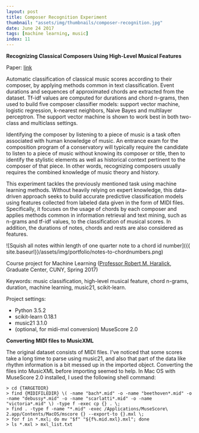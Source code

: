 ```yaml
---
layout: post
title: Composer Recognition Experiment
thumbnail: "assets/img/thumbnails/composer-recognition.jpg"
date: June 24 2017
tags: [machine learning, music]
index: 11
---
```


__Recognizing Classical Composers Using High-Level Musical Features__

Paper: [link](https://github.com/achimkoh/midi-classification/raw/master/midi-classification-koh.pdf)

Automatic classification of classical music scores according to their composer, by applying methods common in text classification. Event durations and sequences of approximated chords are extracted from the dataset. Tf-idf values are computed for durations and chord n-grams, then used to build five composer classifier models: support vector machine, logistic regression, k-nearest neighbors, Naive Bayes and multilayer perceptron. The support vector machine is shown to work best in both two-class and multiclass settings.

Identifying the composer by listening to a piece of music is a task often associated with human knowledge of music. An entrance exam for the composition program of a conservatory will typically require the candidate to listen to a piece of music without knowing its composer or title, then to identify the stylistic elements as well as historical context pertinent to the composer of that piece. In other words, recognizing composers usually requires the combined knowledge of music theory and history.

This experiment tackles the previously mentioned task using machine learning methods. Without heavily relying on expert knowledge, this data-driven approach seeks to build accurate predictive classification models using features collected from labeled data given in the form of MIDI files. Specifically, it focuses on the usage of chords by each composer and applies methods common in information retrieval and text mining, such as n-grams and tf-idf values, to the classification of musical scores. In addition, the durations of notes, chords and rests are also considered as features.

![Squish all notes within length of one quarter note to a chord id number]({{ site.baseurl}}/assets/img/portfolio/notes-to-chordnumbers.png)

Course project for Machine Learning ([Professor Robert M. Haralick](http://www.haralick.org), Graduate Center, CUNY, Spring 2017)

Keywords: music classification, high-level musical feature, chord n-grams, duration, machine learning, music21, scikit-learn.

Project settings:
- Python 3.5.2
- scikit-learn 0.18.1
- music21 3.1.0
- (optional, for midi-mxl conversion) MuseScore 2.0

__Converting MIDI files to MusicXML__

The original dataset consists of MIDI files. I've noticed that some scores take a long time to parse using music21, and also that part of the data like rhythm information is a bit messed up in the imported object. Converting the files into MusicXML before importing seemed to help. In Mac OS with MuseScore 2.0 installed, I used the following shell command:

``` 
> cd {TARGETDIR}  
> find {MIDIFILEDIR} \( -name "bach*.mid" -o -name "beethoven*.mid" -o -name "debussy*.mid" -o -name "scarlatti*.mid" -o -name "victoria*.mid" \) -type f -exec cp {} . \;  
> find . -type f -name "*.mid" -exec /Applications/MuseScore\ 2.app/Contents/MacOS/mscore {} --export-to {}.mxl \;  
> for f in *.mxl; do mv "$f" "${f%.mid.mxl}.mxl"; done  
> ls *.mxl > mxl_list.txt 
```
